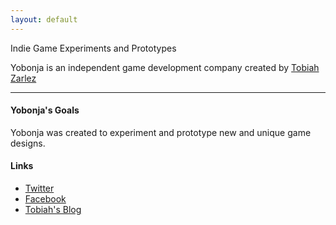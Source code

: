 ```yaml
---
layout: default
---
```


<div class="pretty-links">

<div class="lead lead-about">Indie Game Experiments and Prototypes
</div>

Yobonja is an independent game development company created by [Tobiah Zarlez](http://www.tobiahz.com)

---

#### Yobonja's Goals

Yobonja was created to experiment and prototype new and unique game designs.

#### Links

- [Twitter](http://twitter.com/Yobonja)
- [Facebook](http://www.facebook.com/Yobonja)
- [Tobiah's Blog](http://www.TobiahZ.com)

</div>

